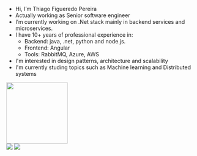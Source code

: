 - Hi, I’m Thiago Figueredo Pereira
- Actually working as Senior software engineer
- I’m currently working on .Net stack mainly in backend services and microservices.
- I have 10+ years of professional experience in:
    - Backend: java, .net, python and node.js.
    - Frontend: Angular
    - Tools: RabbitMQ, Azure, AWS
- I'm interested in design patterns, architecture and scalability
- I'm currently studing topics such as Machine learning and Distributed systems


<div>
<a href="https://github.com/thiagofp">
<img height="160em" src="https://github-readme-stats.vercel.app/api/top-langs/?username=thiagofp&layout=compact&langs_count=7&theme=dracula"/>
<!--<img height="160em" src="https://github-readme-stats.vercel.app/api?username=thiagofp&show_icons=true&theme=dracula&include_all_commits=true&count_private=true"/>-->
</div>
  
  
<div>
<!--<a href="https://www.youtube.com/seu-canal-youtube-aqui" target="_blank"><img src="https://img.shields.io/badge/YouTube-FF0000?style=for-the-badge&logo=youtube&logoColor=white" target="_blank"></a>-->
<!--<a href="https://instagram.com/seu-usuário-instagram-aqui" target="_blank"><img src="https://img.shields.io/badge/-Instagram-%23E4405F?style=for-the-badge&logo=instagram&logoColor=white" target="_blank"></a>-->
<!--<a href="https://www.twitch.tv/seu-usuário-aqui" target="_blank"><img src="https://img.shields.io/badge/Twitch-9146FF?style=for-the-badge&logo=twitch&logoColor=white" target="_blank"></a>-->
<a href = "mailto:thiagofpbr@gmail.com"><img src="https://img.shields.io/badge/Gmail-D14836?style=for-the-badge&logo=gmail&logoColor=white" target="_blank"></a>
<a href="https://www.linkedin.com/in/thiagofigueredop" target="_blank"><img src="https://img.shields.io/badge/-LinkedIn-%230077B5?style=for-the-badge&logo=linkedin&logoColor=white" target="_blank"></a>   
</div>
